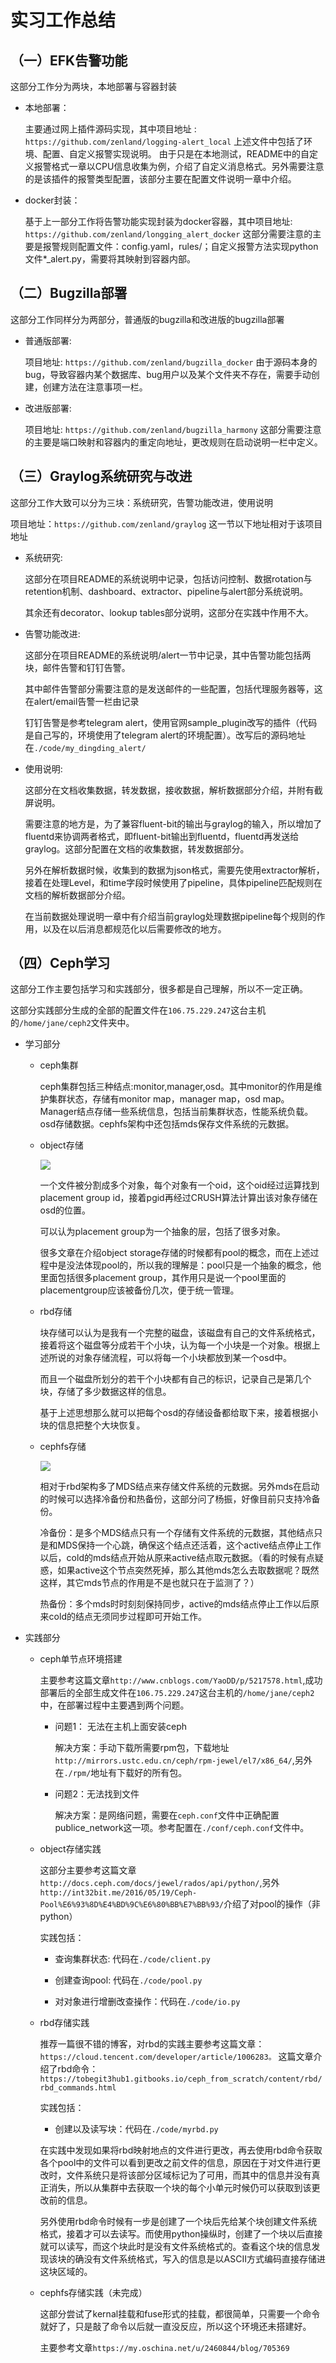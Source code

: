 # 实习工作总结

## （一）EFK告警功能

   这部分工作分为两块，本地部署与容器封装

- 本地部署：

    主要通过网上插件源码实现，其中项目地址  :  ` https://github.com/zenland/logging-alert_local`
    上述文件中包括了环境、配置、自定义报警实现说明。
    由于只是在本地测试，README中的自定义报警格式一章以CPU信息收集为例，介绍了自定义消息格式。另外需要注意的是该插件的报警类型配置，该部分主要在配置文件说明一章中介绍。
- docker封装：

    基于上一部分工作将告警功能实现封装为docker容器，其中项目地址: `https://github.com/zenland/longging_alert_docker`
    这部分需要注意的主要是报警规则配置文件：config.yaml，rules/；自定义报警方法实现python文件*_alert.py，需要将其映射到容器内部。

## （二）Bugzilla部署

   这部分工作同样分为两部分，普通版的bugzilla和改进版的bugzilla部署

- 普通版部署:

  项目地址: `https://github.com/zenland/bugzilla_docker`
  由于源码本身的bug，导致容器内某个数据库、bug用户以及某个文件夹不存在，需要手动创建，创建方法在注意事项一栏。
- 改进版部署:

  项目地址: `https://github.com/zenland/bugzilla_harmony`
  这部分需要注意的主要是端口映射和容器内的重定向地址，更改规则在启动说明一栏中定义。

## （三）Graylog系统研究与改进

   这部分工作大致可以分为三块：系统研究，告警功能改进，使用说明

   项目地址：`https://github.com/zenland/graylog` 这一节以下地址相对于该项目地址

- 系统研究:

    这部分在项目README的系统说明中记录，包括访问控制、数据rotation与retention机制、dashboard、extractor、pipeline与alert部分系统说明。
    
    其余还有decorator、lookup tables部分说明，这部分在实践中作用不大。
- 告警功能改进:

    这部分在项目README的系统说明/alert一节中记录，其中告警功能包括两块，邮件告警和钉钉告警。
    
    其中邮件告警部分需要注意的是发送邮件的一些配置，包括代理服务器等，这在alert/email告警一栏由记录
    
    钉钉告警是参考telegram alert，使用官网sample_plugin改写的插件（代码是自己写的，环境使用了telegram alert的环境配置）。改写后的源码地址在`./code/my_dingding_alert/`
- 使用说明:

    这部分在文档收集数据，转发数据，接收数据，解析数据部分介绍，并附有截屏说明。
    
    需要注意的地方是，为了兼容fluent-bit的输出与graylog的输入，所以增加了fluentd来协调两者格式，即fluent-bit输出到fluentd，fluentd再发送给graylog。这部分配置在文档的收集数据，转发数据部分。
    
    另外在解析数据时候，收集到的数据为json格式，需要先使用extractor解析，接着在处理Level，和time字段时候使用了pipeline，具体pipeline匹配规则在文档的解析数据部分介绍。
    
    在当前数据处理说明一章中有介绍当前graylog处理数据pipeline每个规则的作用，以及在以后消息都规范化以后需要修改的地方。

## （四）Ceph学习

   这部分工作主要包括学习和实践部分，很多都是自己理解，所以不一定正确。

   这部分实践部分生成的全部的配置文件在`106.75.229.247`这台主机的`/home/jane/ceph2`文件夹中。

+ 学习部分

  + ceph集群

    ceph集群包括三种结点:monitor,manager,osd。其中monitor的作用是维护集群状态，存储有monitor map，manager map，osd map。Manager结点存储一些系统信息，包括当前集群状态，性能系统负载。osd存储数据。cephfs架构中还包括mds保存文件系统的元数据。

  + object存储

    ![](./img/object.PNG)

     一个文件被分割成多个对象，每个对象有一个oid，这个oid经过运算找到placement group id，接着pgid再经过CRUSH算法计算出该对象存储在osd的位置。

    可以认为placement group为一个抽象的层，包括了很多对象。

    很多文章在介绍object storage存储的时候都有pool的概念，而在上述过程中是没法体现pool的，所以我的理解是：pool只是一个抽象的概念，他里面包括很多placement group，其作用只是说一个pool里面的placementgroup应该被备份几次，便于统一管理。

  + rbd存储

    块存储可以认为是我有一个完整的磁盘，该磁盘有自己的文件系统格式，接着将这个磁盘等分成若干个小块，认为每一个小块是一个对象。根据上述所说的对象存储流程，可以将每一个小块都放到某一个osd中。

    而且一个磁盘所划分的若干个小块都有自己的标识，记录自己是第几个块，存储了多少数据这样的信息。

    基于上述思想那么就可以把每个osd的存储设备都给取下来，接着根据小块的信息把整个大块恢复。

  + cephfs存储

    ![](./img/cephfs.png)

    相对于rbd架构多了MDS结点来存储文件系统的元数据。另外mds在启动的时候可以选择冷备份和热备份，这部分问了杨振，好像目前只支持冷备份。

    冷备份：是多个MDS结点只有一个存储有文件系统的元数据，其他结点只是和MDS保持一个心跳，确保这个结点还活着，这个active结点停止工作以后，cold的mds结点开始从原来active结点取元数据。（看的时候有点疑惑，如果active这个节点突然死掉，那么其他mds怎么去取数据呢？既然这样，其它mds节点的作用是不是也就只在于监测了？）

    热备份：多个mds时时刻刻保持同步，active的mds结点停止工作以后原来cold的结点无须同步过程即可开始工作。

    

+ 实践部分

  + ceph单节点环境搭建

    主要参考这篇文章`http://www.cnblogs.com/YaoDD/p/5217578.html`,成功部署后的全部生成文件在`106.75.229.247`这台主机的`/home/jane/ceph2`中，在部署过程中主要遇到两个问题。

    + 问题1： 无法在主机上面安装ceph

      解决方案：手动下载所需要rpm包，下载地址`http://mirrors.ustc.edu.cn/ceph/rpm-jewel/el7/x86_64/`,另外在`./rpm/`地址有下载好的所有包。

    + 问题2：无法找到文件

      解决方案：是网络问题，需要在`ceph.conf`文件中正确配置publice_network这一项。参考配置在`./conf/ceph.conf`文件中。

  + object存储实践

    这部分主要参考这篇文章`http://docs.ceph.com/docs/jewel/rados/api/python/`,另外`http://int32bit.me/2016/05/19/Ceph-Pool%E6%93%8D%E4%BD%9C%E6%80%BB%E7%BB%93/`介绍了对pool的操作（非python）

    实践包括：

    + 查询集群状态: 代码在`./code/client.py`

    + 创建查询pool: 代码在`./code/pool.py`

    + 对对象进行增删改查操作：代码在`./code/io.py`

      

  + rbd存储实践

    推荐一篇很不错的博客，对rbd的实践主要参考这篇文章：`https://cloud.tencent.com/developer/article/1006283。`
    这篇文章介绍了rbd命令： `https://tobegit3hub1.gitbooks.io/ceph_from_scratch/content/rbd/rbd_commands.html`

    实践包括：

    + 创建以及读写块：代码在`./code/myrbd.py`

    在实践中发现如果将rbd映射地点的文件进行更改，再去使用rbd命令获取各个pool中的文件可以看到更改之前文件的信息，原因在于对文件进行更改时，文件系统只是将该部分区域标记为了可用，而其中的信息并没有真正消失，所以从集群中去获取一个块的每个小单元时候仍可以获取到该更改前的信息。

    另外使用rbd命令时候有一步是创建了一个块后先给某个块创建文件系统格式，接着才可以去读写。而使用python操纵时，创建了一个块以后直接就可以读写，而这个块此时是没有文件系统格式的。查看这个块的信息发现该块的确没有文件系统格式，写入的信息是以ASCII方式编码直接存储进这块区域的。

  + cephfs存储实践（未完成）

    这部分尝试了kernal挂载和fuse形式的挂载，都很简单，只需要一个命令就好了，只是敲了命令以后就一直没反应，所以这个环境还未搭建好。

    主要参考文章`https://my.oschina.net/u/2460844/blog/705369`
